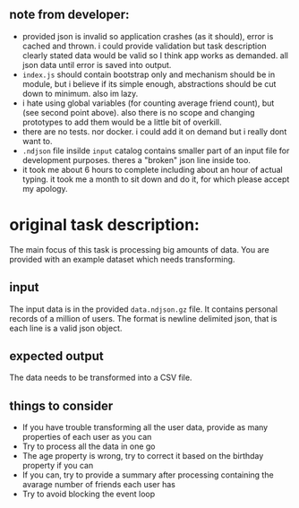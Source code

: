 ## note from developer: 

* provided json is invalid so application crashes (as it should), error is cached and thrown. i could provide validation but task description clearly stated data would be valid so I think app works as demanded. all json data until error is saved into output. 
* `index.js` should contain bootstrap only and mechanism should be in module, but i believe if its simple enough, abstractions should be cut down to minimum. also im lazy.
* i hate using global variables (for counting average friend count), but (see second point above). also there is no scope and changing prototypes to add them would be a little bit of overkill.
* there are no tests. nor docker. i could add it on demand but i really dont want to.
* `.ndjson` file insilde `input` catalog contains smaller part of an input file for development purposes. theres a "broken" json line inside too.
* it took me about 6 hours to complete including about an hour of actual typing. it took me a month to sit down and do it, for which please accept my apology.  


# original task description:

The main focus of this task is processing big amounts of data. You are provided with an example dataset which needs transforming.

## input

The input data is in the provided `data.ndjson.gz` file. It contains personal records of a million of users. The format is newline delimited json, that is each line is a valid json object.

## expected output

The data needs to be transformed into a CSV file.

## things to consider

- If you have trouble transforming all the user data, provide as many properties of each user as you can
- Try to process all the data in one go
- The age property is wrong, try to correct it based on the birthday property if you can
- If you can, try to provide a summary after processing containing the avarage number of friends each user has
- Try to avoid blocking the event loop